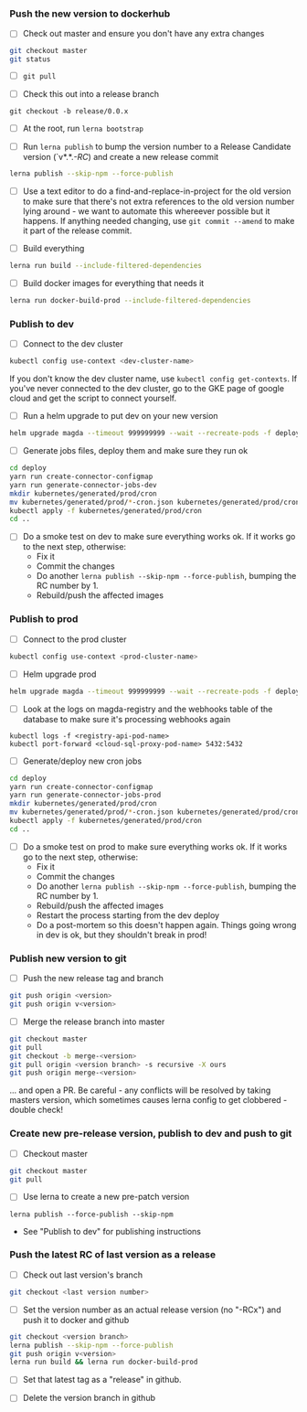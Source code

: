 ### Push the new version to dockerhub

*   [ ] Check out master and ensure you don't have any extra changes

```bash
git checkout master
git status
```

*   [ ] `git pull`

*   [ ] Check this out into a release branch

```
git checkout -b release/0.0.x
```

*   [ ] At the root, run `lerna bootstrap`

*   [ ] Run `lerna publish` to bump the version number to a Release Candidate version (`v*.*._-RC_) and create a new release commit

```bash
lerna publish --skip-npm --force-publish
```

*   [ ] Use a text editor to do a find-and-replace-in-project for the old version to make sure that there's not extra references to the old version number lying around - we want to automate this whereever possible but it happens. If anything needed changing, use `git commit --amend` to make it part of the release commit.

*   [ ] Build everything

```bash
lerna run build --include-filtered-dependencies
```

*   [ ] Build docker images for everything that needs it

```bash
lerna run docker-build-prod --include-filtered-dependencies
```

### Publish to dev

*   [ ] Connect to the dev cluster

```bash
kubectl config use-context <dev-cluster-name>
```

If you don't know the dev cluster name, use `kubectl config get-contexts`. If you've never connected to the dev cluster, go to the GKE page of google cloud and get the script to connect yourself.

*   [ ] Run a helm upgrade to put dev on your new version

```bash
helm upgrade magda --timeout 999999999 --wait --recreate-pods -f deploy/helm/magda-dev.yml deploy/helm/magda
```

*   [ ] Generate jobs files, deploy them and make sure they run ok

```bash
cd deploy
yarn run create-connector-configmap
yarn run generate-connector-jobs-dev
mkdir kubernetes/generated/prod/cron
mv kubernetes/generated/prod/*-cron.json kubernetes/generated/prod/cron
kubectl apply -f kubernetes/generated/prod/cron
cd ..
```

*   [ ] Do a smoke test on dev to make sure everything works ok. If it works go to the next step, otherwise:
    *   Fix it
    *   Commit the changes
    *   Do another `lerna publish --skip-npm --force-publish`, bumping the RC number by 1.
    *   Rebuild/push the affected images

### Publish to prod

*   [ ] Connect to the prod cluster

```bash
kubectl config use-context <prod-cluster-name>
```

*   [ ] Helm upgrade prod

```bash
helm upgrade magda --timeout 999999999 --wait --recreate-pods -f deploy/helm/search-data-gov-au.yml deploy/helm/magda
```

*   [ ] Look at the logs on magda-registry and the webhooks table of the database to make sure it's processing webhooks again

```
kubectl logs -f <registry-api-pod-name>
kubectl port-forward <cloud-sql-proxy-pod-name> 5432:5432
```

*   [ ] Generate/deploy new cron jobs

```bash
cd deploy
yarn run create-connector-configmap
yarn run generate-connector-jobs-prod
mkdir kubernetes/generated/prod/cron
mv kubernetes/generated/prod/*-cron.json kubernetes/generated/prod/cron
kubectl apply -f kubernetes/generated/prod/cron
cd ..
```

*   [ ] Do a smoke test on prod to make sure everything works ok. If it works go to the next step, otherwise:
    *   Fix it
    *   Commit the changes
    *   Do another `lerna publish --skip-npm --force-publish`, bumping the RC number by 1.
    *   Rebuild/push the affected images
    *   Restart the process starting from the dev deploy
    *   Do a post-mortem so this doesn't happen again. Things going wrong in dev is ok, but they shouldn't break in prod!

### Publish new version to git

*   [ ] Push the new release tag and branch

```bash
git push origin <version>
git push origin v<version>
```

*   [ ] Merge the release branch into master

```bash
git checkout master
git pull
git checkout -b merge-<version>
git pull origin <version branch> -s recursive -X ours
git push origin merge-<version>
```

... and open a PR. Be careful - any conflicts will be resolved by taking masters version, which sometimes causes lerna config to get clobbered - double check!

### Create new pre-release version, publish to dev and push to git

*   [ ] Checkout master

```bash
git checkout master
git pull
```

*   [ ] Use lerna to create a new pre-patch version

```
lerna publish --force-publish --skip-npm
```

*   See "Publish to dev" for publishing instructions

### Push the latest RC of last version as a release

*   [ ] Check out last version's branch

```bash
git checkout <last version number>
```

*   [ ] Set the version number as an actual release version (no "-RCx") and push it to docker and github

```bash
git checkout <version branch>
lerna publish --skip-npm --force-publish
git push origin v<version>
lerna run build && lerna run docker-build-prod
```

*   [ ] Set that latest tag as a "release" in github.

*   [ ] Delete the version branch in github
